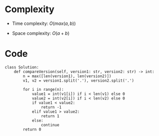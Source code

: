 # Complexity
- Time complexity:
    $O(max(a, b))$

- Space complexity:
    $O(a+b)$

# Code
```python3 []
class Solution:
    def compareVersion(self, version1: str, version2: str) -> int:
        n = max([len(version1), len(version2)])
        v1, v2 = version1.split('.'), version2.split('.')
        
        for i in range(n):
            value1 = int(v1[i]) if i < len(v1) else 0
            value2 = int(v2[i]) if i < len(v2) else 0
            if value1 < value2:
                return -1
            elif value1 > value2:
                return 1
            else:
                continue
        return 0
```